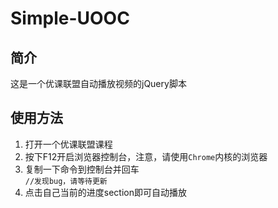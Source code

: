 # Simple-UOOC

## 简介
这是一个优课联盟自动播放视频的jQuery脚本

## 使用方法
1. 打开一个优课联盟课程
1. 按下F12开启浏览器控制台，注意，请使用`Chrome`内核的浏览器
1. 复制一下命令到控制台并回车  
`//发现bug，请等待更新`
1. 点击自己当前的进度section即可自动播放
